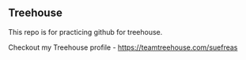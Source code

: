## Treehouse

This repo is for practicing github for treehouse.

Checkout my Treehouse profile - https://teamtreehouse.com/suefreas
